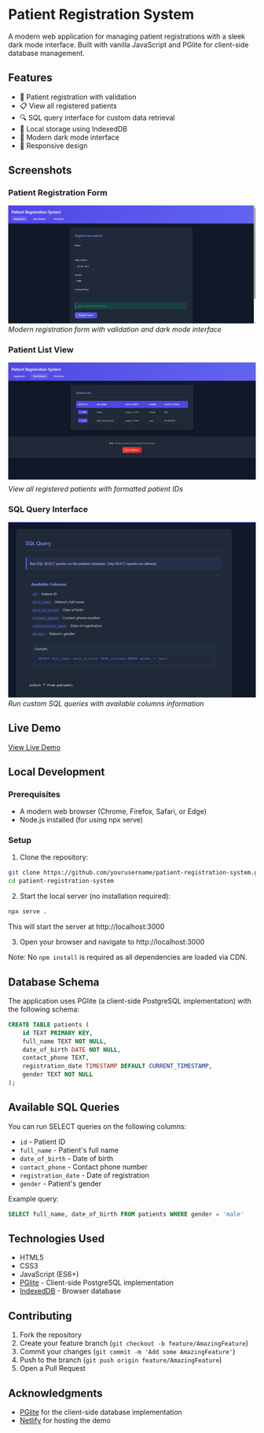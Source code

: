 # Patient Registration System

A modern web application for managing patient registrations with a sleek dark mode interface. Built with vanilla JavaScript and PGlite for client-side database management.

## Features

- 📝 Patient registration with validation
- 📋 View all registered patients
- 🔍 SQL query interface for custom data retrieval
- 💾 Local storage using IndexedDB
- 🌙 Modern dark mode interface
- 📱 Responsive design

## Screenshots

### Patient Registration Form
![Patient Registration Form](screenshots/patient_registration_form.png)
*Modern registration form with validation and dark mode interface*

### Patient List View
![Patient List](screenshots/patient_list.png)
*View all registered patients with formatted patient IDs*

### SQL Query Interface
![SQL Query Interface](screenshots/sql_query.png)
*Run custom SQL queries with available columns information*


## Live Demo

[View Live Demo](https://patient-registration-frontend.vercel.app/)

## Local Development

### Prerequisites

- A modern web browser (Chrome, Firefox, Safari, or Edge)
- Node.js installed (for using npx serve)

### Setup

1. Clone the repository:
```bash
git clone https://github.com/yourusername/patient-registration-system.git
cd patient-registration-system
```

2. Start the local server (no installation required):
```bash
npx serve .
```
This will start the server at http://localhost:3000

3. Open your browser and navigate to http://localhost:3000

Note: No `npm install` is required as all dependencies are loaded via CDN.

## Database Schema

The application uses PGlite (a client-side PostgreSQL implementation) with the following schema:

```sql
CREATE TABLE patients (
    id TEXT PRIMARY KEY,
    full_name TEXT NOT NULL,
    date_of_birth DATE NOT NULL,
    contact_phone TEXT,
    registration_date TIMESTAMP DEFAULT CURRENT_TIMESTAMP,
    gender TEXT NOT NULL
);
```

## Available SQL Queries

You can run SELECT queries on the following columns:
- `id` - Patient ID
- `full_name` - Patient's full name
- `date_of_birth` - Date of birth
- `contact_phone` - Contact phone number
- `registration_date` - Date of registration
- `gender` - Patient's gender

Example query:
```sql
SELECT full_name, date_of_birth FROM patients WHERE gender = 'male'
```

## Technologies Used

- HTML5
- CSS3
- JavaScript (ES6+)
- [PGlite](https://github.com/electric-sql/pglite) - Client-side PostgreSQL implementation
- [IndexedDB](https://developer.mozilla.org/en-US/docs/Web/API/IndexedDB_API) - Browser database

## Contributing

1. Fork the repository
2. Create your feature branch (`git checkout -b feature/AmazingFeature`)
3. Commit your changes (`git commit -m 'Add some AmazingFeature'`)
4. Push to the branch (`git push origin feature/AmazingFeature`)
5. Open a Pull Request


## Acknowledgments

- [PGlite](https://github.com/electric-sql/pglite) for the client-side database implementation
- [Netlify](https://www.netlify.com) for hosting the demo
